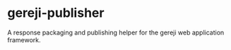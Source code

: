 gereji-publisher
================

A response packaging and publishing helper for the gereji web application framework.
